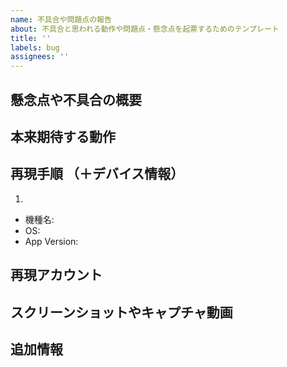 ```yaml
---
name: 不具合や問題点の報告
about: 不具合と思われる動作や問題点・懸念点を起票するためのテンプレート
title: ''
labels: bug
assignees: ''
---
```


## 懸念点や不具合の概要
<!-- （問題点が何であるかの明確かつ簡潔な説明） -->

## 本来期待する動作
<!-- （期待していたことの明確かつ簡潔な説明） -->

## 再現手順 （＋デバイス情報）
<!-- （問題点を再現する手順） -->

1. 

- 機種名:
- OS:
- App Version:


## 再現アカウント
<!-- （問題を確認したアプリのアカウント情報） -->

## スクリーンショットやキャプチャ動画
<!-- （必要に応じて問題を説明するためのスクリーンショットか動画） -->

## 追加情報
<!-- （問題に関するその他の情報） -->
